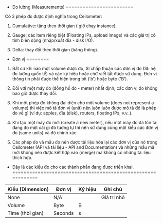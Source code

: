 * Đo lường (Measurements)
========================

Có 3 phép đo được định nghĩa trong Ceilometer:

1. Cumulative: tăng theo thời gian ( giờ chạy instance).

2. Gauge: các item riêng biệt (Floating IPs, upload image) và  các giá trị có tính biến động 
(nhập/xuất đĩa - disk I/O).

3. Delta: thay đổi theo thời gian (băng thông).

* Đơn vị
========

1. Bất cứ khi nào một volume được đo, SI chấp thuận các đơn vị đo (SI: hệ đo lường quốc tế) và 
các ký hiệu hoặc chữ viết tắt được sử dụng. Đơn vị thông tin phải được thể hiện trong bit ('b')
hoặc byte ('B').

2. Đối với một máy đo (đồng hồ đo - meter) nhất định, các đơn vị đo không bao giờ được thay đổi.

3. Khi một phép đo không đại diện cho một volume (does not represent a volume) thì việc mô tả đơn 
vị (unit) nên luôn luôn được mô tả đó là phép đo về gì (ví dụ: apples, đĩa (disk), routers, floating
IPs, v.v..).

4. Khi tạo một máy đo mới (create a new meter), nếu một máy đo đã tồn tại đang đo một cái gì đó 
tương tự thì nên sử dụng cùng một kiểu các đơn vị đo (same units) và độ chính xác.

5. Các phép đo và mẫu đo nên được tài liệu hóa lại các đơn vị của nó trong Ceilometer (API và 
tài liệu  - API and Documentation) và những mẫu mã mới không nên được kết hợp vào (merge) mà 
không có những tài liệu thích hợp.

* Đây là các kiểu đo cho các thành phần đang được triển khai.
============================================================

Kiểu (Dimension)  | Đơn vị | Ký hiệu  | Ghi chú                                                                                              |
------------- | ----------------- | --------------- | ------------------                                                                                             |
None        | N/A            |     | Giá trị nhỏ |
Volume| Byte            | B     |  |
Time (thời gian) | Seconds             | s     |  |
